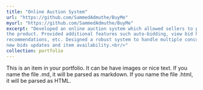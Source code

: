 ```yaml
---
title: "Online Auction System"
url: "https://github.com/SammedAdmuthe/BuyMe"
myurl: "https://github.com/SammedAdmuthe/BuyMe"
excerpt: "Developed an online auction system which allowed sellers to post auctions for an item and potential buyers to bid for
the product. Provided additional features such auto-bidding, view bid history, website statistics, product
recommendations, etc. Designed a robust system to handle multiple concurrent requests and also provided bid alerts,
new bids updates and item availability.<br/>"
collection: portfolio
---
```

This is an item in your portfolio. It can be have images or nice text. If you name the file .md, it will be parsed as markdown. If you name the file .html, it will be parsed as HTML. 
